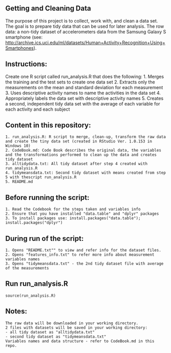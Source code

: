 ## Getting and Cleaning Data
The purpose of this project is to collect, work with, and clean a data set. The goal is to prepare tidy data that can be used for later analysis. 
The row data: a non-tidy dataset of accelerometers data from the Samsung Galaxy S smartphone (see: http://archive.ics.uci.edu/ml/datasets/Human+Activity+Recognition+Using+Smartphones).

## Instructions: 
Create one R script called run_analysis.R that does the following:
    1. Merges the training and the test sets to create one data set
    2. Extracts only the measurements on the mean and standard deviation for each measurement
    3. Uses descriptive activity names to name the activities in the data set
    4. Appropriately labels the data set with descriptive activity names
    5. Creates a second, independent tidy data set with the average of each variable for each activity and each subject    
## Content in this repository: 
    1. run_analysis.R: R script to merge, clean-up, transform the raw data and create the tiny data set (created in RStudio Ver. 1.0.153 in Windows 10)
    2. CodeBook.md: Code Book describes the original data, the variables and the transformations performed to clean up the data and creates tidy dataset
    3. alltidydata.txt: All tidy dataset after step 4 created with run_analysis.R
    4. tidymeansdata.txt: Second tidy dataset with means created from step 5 with thescript run_analysis.R
    5. README.md     
## Before running the script: 
    1. Read the Codebook for the steps taken and variables info
    2. Ensure that you have installed "data.table" and "dplyr" packages
    3. To install packages use: install.packages("data.table"); install.packages("dplyr")    
## During run of the script: 
    1. Opens "README.txt"" to view and refer info for the dataset files.
    2. Opens "features_info.txt" to refer more info about measurement variables names 
    3. Opens "tidymeansdata.txt" - the 2nd tidy dataset file with average of the measurements    
## Run run_analysis.R
    source(run_analysis.R)
## Notes: 
    The raw data will be downloaded in your working directory. 
    2 files with datasets will be saved in your working directory:
    - all tidy dataset as "alltidydata.txt"
    - second tidy dataset as "tidymeansdata.txt"
    Variables names and data structure - refer to CodeBook.md in this repo. 
